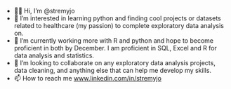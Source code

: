 - 👋🏾 Hi, I’m @stremyjo
- 👀 I’m interested in learning python and finding cool projects or datasets related to healthcare (my passion) to complete exploratory data analysis on.
- 🌱 I’m currently working more with R and python and hope to become proficient in both by December. I am proficient in SQL, Excel and R for data analysis and statistics.
- 💞️ I’m looking to collaborate on any exploratory data analysis projects, data cleaning, and anything else that can help  me develop my skills.
- 📫 How to reach me www.linkedin.com/in/stremyjo

<!---
stremyjo/stremyjo is a ✨ special ✨ repository because its `README.md` (this file) appears on your GitHub profile.
You can click the Preview link to take a look at your changes.
--->
